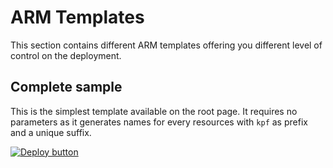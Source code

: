 # ARM Templates

This section contains different ARM templates offering you different level of control on the deployment.

## Complete sample

This is the simplest template available on the root page.  It requires no parameters as it generates names for every resources with `kpf` as prefix and a unique suffix.

[![Deploy button](http://azuredeploy.net/deploybutton.png)](https://portal.azure.com/#create/Microsoft.Template/uri/https:%2F%2Fraw.githubusercontent.com%2Fmicrosoft%2Fkusto-pre-forge%2Fmain%2Ftemplates%2Fcomplete-sample.json)

